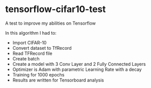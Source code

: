 # tensorflow-cifar10-test
A test to improve my abilities on Tensorflow


In this algorithm I had to:
  * Import CIFAR-10
  * Convert dataset to TfRecord
  * Read TFRecord file
  * Create batch
  * Create a model with 3 Conv Layer and 2 Fully Connected Layers
  * Optimizer is Adam with parametric Learning Rate with a decay 
  * Training for 1000 epochs
  * Results are written for Tensorboard analysis
  
